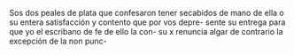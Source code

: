 Sos dos peales de plata que confesaron tener secabidos de mano de ella o su entera satisfacción y contento que por vos depre- sente su entrega para que yo el escribano de fe de ello la con- su x renuncia algar de contrario la excepción de la non punc-